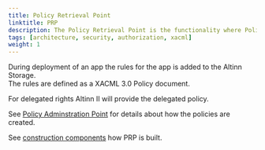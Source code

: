 ```yaml
---
title: Policy Retrieval Point
linktitle: PRP
description: The Policy Retrieval Point is the functionality where Policy Decision Point (PDP) can retrieve the policy defined for an app resource.
tags: [architecture, security, authorization, xacml]
weight: 1
---
```


During deployment of an app the rules for the app is added to the Altinn Storage.  
The rules are defined as a XACML 3.0 Policy document.

For delegated rights Altinn II will provide the delegated policy.

See [Policy Adminstration Point](../../accessmanagement/pap) for details about how the policies are created.

See [construction components](../../../..//authorization/reference/architecture/accesscontrol/#policy-retrieval-point---prp) how PRP is built.
